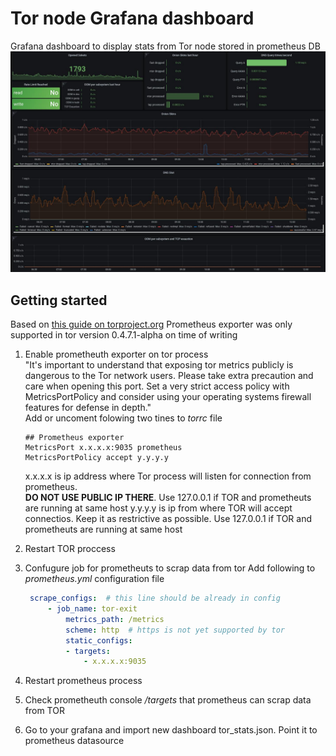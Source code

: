 # Tor node Grafana dashboard

Grafana dashboard to display stats from Tor node stored in prometheus DB  
![Dashboard view](Dashboard_full.jpg "Dashboard view") 


## Getting started

Based on [this guide on torproject.org](https://support.torproject.org/id/relay-operators/relay-bridge-overloaded/)
Prometheus exporter was only supported in tor version 0.4.7.1-alpha on time of writing

1. Enable prometheuth exporter on tor process<br>
    "It's important to understand that exposing tor metrics publicly is dangerous to the Tor network users. Please take extra precaution and care when opening this port. Set a very strict access policy with MetricsPortPolicy and consider using your operating systems firewall features for defense in depth."<br>
    Add or uncoment folowing two tines to *torrc* file 
    ```text
    ## Prometheus exporter
    MetricsPort x.x.x.x:9035 prometheus
    MetricsPortPolicy accept y.y.y.y

    ```
    x.x.x.x is ip address where Tor process will listen for connection from prometheus.<br> 
    **DO NOT USE PUBLIC IP THERE**. Use 127.0.0.1 if TOR and prometheuts are running at same host
    y.y.y.y is ip from where TOR will accept connectios. Keep it as restrictive as possible. Use 127.0.0.1 if TOR and prometheuts are running at same host
1. Restart TOR proccess
1. Confugure job for prometheuts to scrap data from tor
   Add following to *prometheus.yml* configuration file
   ```yaml
    scrape_configs:  # this line should be already in config
        - job_name: tor-exit
            metrics_path: /metrics
            scheme: http  # https is not yet supported by tor
            static_configs:
            - targets:
                - x.x.x.x:9035
    ```
   
1. Restart prometheus process
1. Check prometheuth console */targets* that prometheus can scrap data from TOR
1. Go to your grafana and import new dashboard tor_stats.json. Point it to prometheus datasource

